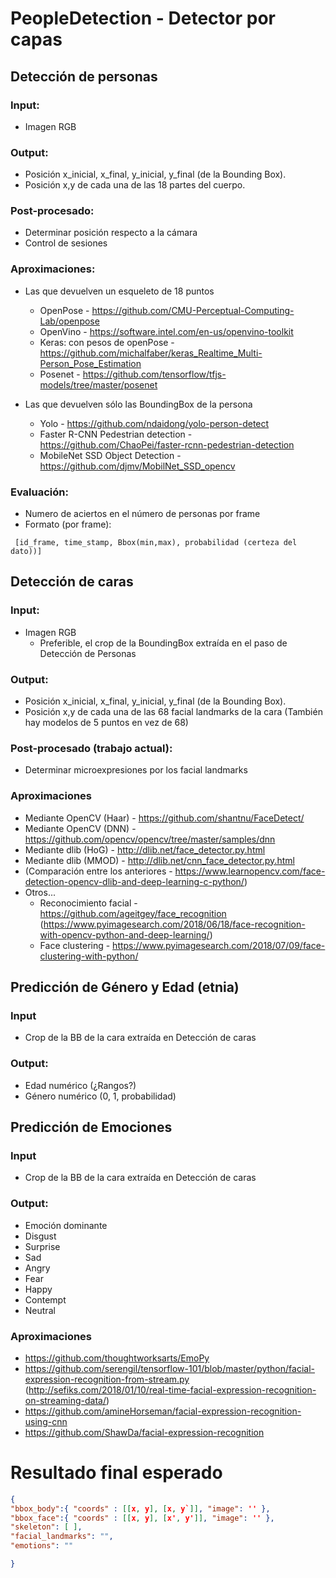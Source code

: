 # PeopleDetection - Detector por capas

## Detección de personas
### Input:
- Imagen RGB

### Output:
- Posición x_inicial, x_final, y_inicial, y_final (de la Bounding Box).
- Posición x,y de cada una de las 18 partes del cuerpo.

### Post-procesado:
- Determinar posición respecto a la cámara
- Control de sesiones

### Aproximaciones:
- Las que devuelven un esqueleto de 18 puntos 
    - OpenPose - https://github.com/CMU-Perceptual-Computing-Lab/openpose
    - OpenVino - https://software.intel.com/en-us/openvino-toolkit
    - Keras: con pesos de openPose - https://github.com/michalfaber/keras_Realtime_Multi-Person_Pose_Estimation
    - Posenet - https://github.com/tensorflow/tfjs-models/tree/master/posenet
    
- Las que devuelven sólo las BoundingBox de la persona
	- Yolo - https://github.com/ndaidong/yolo-person-detect
	- Faster R-CNN Pedestrian detection - https://github.com/ChaoPei/faster-rcnn-pedestrian-detection
	- MobileNet SSD Object Detection - https://github.com/djmv/MobilNet_SSD_opencv


### Evaluación:
- Numero de aciertos en el número de personas por frame
- Formato (por frame):  
```csv
 [id_frame, time_stamp, Bbox(min,max), probabilidad (certeza del dato))]  
```
## Detección de caras
### Input:
- Imagen RGB
    - Preferible, el crop de la BoundingBox extraída en el paso de Detección de Personas

### Output:
- Posición x_inicial, x_final, y_inicial, y_final (de la Bounding Box).
- Posición x,y de cada una de las 68 facial landmarks de la cara (También hay modelos de 5 puntos en vez de 68)

### Post-procesado (trabajo actual):
- Determinar microexpresiones por los facial landmarks

### Aproximaciones
- Mediante OpenCV (Haar) - https://github.com/shantnu/FaceDetect/
- Mediante OpenCV (DNN) - https://github.com/opencv/opencv/tree/master/samples/dnn
- Mediante dlib (HoG) - http://dlib.net/face_detector.py.html
- Mediante dlib (MMOD) - http://dlib.net/cnn_face_detector.py.html
- (Comparación entre los anteriores - https://www.learnopencv.com/face-detection-opencv-dlib-and-deep-learning-c-python/)
- Otros... 
	- Reconocimiento facial - https://github.com/ageitgey/face_recognition (https://www.pyimagesearch.com/2018/06/18/face-recognition-with-opencv-python-and-deep-learning/)
	- Face clustering - https://www.pyimagesearch.com/2018/07/09/face-clustering-with-python/

## Predicción de Género y Edad (etnia)
### Input
- Crop de la BB de la cara extraída en Detección de caras

### Output:
- Edad numérico (¿Rangos?)
- Género numérico (0, 1, probabilidad)

## Predicción de Emociones
### Input
- Crop de la BB de la cara extraída en Detección de caras

### Output:
- Emoción dominante
- Disgust
- Surprise
- Sad
- Angry
- Fear
- Happy
- Contempt
- Neutral

### Aproximaciones
- https://github.com/thoughtworksarts/EmoPy
- https://github.com/serengil/tensorflow-101/blob/master/python/facial-expression-recognition-from-stream.py (http://sefiks.com/2018/01/10/real-time-facial-expression-recognition-on-streaming-data/)
- https://github.com/amineHorseman/facial-expression-recognition-using-cnn
- https://github.com/ShawDa/facial-expression-recognition

# Resultado final esperado

```json 
{
"bbox_body":{ "coords" : [[x, y], [x, y`]], "image": '' },
"bbox_face":{ "coords" : [[x, y], [x', y']], "image": '' },
"skeleton": [ ],
"facial_landmarks": "",
"emotions": ""

}
```
